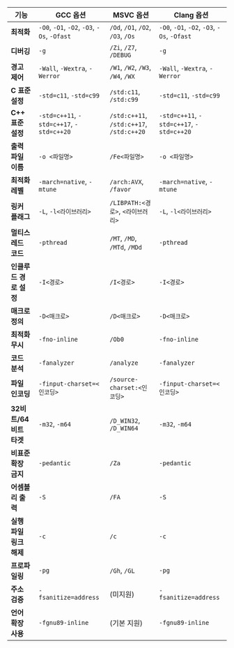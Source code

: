 | 기능                 | GCC 옵션              | MSVC 옵션                | Clang 옵션             |
|----------------------|-----------------------|--------------------------|------------------------|
| **최적화**           | `-O0`, `-O1`, `-O2`, `-O3`, `-Os`, `-Ofast` | `/Od`, `/O1`, `/O2`, `/O3`, `/Os` | `-O0`, `-O1`, `-O2`, `-O3`, `-Os`, `-Ofast` |
| **디버깅**           | `-g`                 | `/Zi`, `/Z7`, `/DEBUG`   | `-g`                  |
| **경고 제어**        | `-Wall`, `-Wextra`, `-Werror` | `/W1`, `/W2`, `/W3`, `/W4`, `/WX` | `-Wall`, `-Wextra`, `-Werror` |
| **C 표준 설정**      | `-std=c11`, `-std=c99` | `/std:c11`, `/std:c99`   | `-std=c11`, `-std=c99` |
| **C++ 표준 설정**    | `-std=c++11`, `-std=c++17`, `-std=c++20` | `/std:c++11`, `/std:c++17`, `/std:c++20` | `-std=c++11`, `-std=c++17`, `-std=c++20` |
| **출력 파일 이름**   | `-o <파일명>`         | `/Fe<파일명>`            | `-o <파일명>`          |
| **최적화 레벨**      | `-march=native`, `-mtune` | `/arch:AVX`, `/favor`   | `-march=native`, `-mtune` |
| **링커 플래그**      | `-L`, `-l<라이브러리>` | `/LIBPATH:<경로>`, `<라이브러리>` | `-L`, `-l<라이브러리>` |
| **멀티스레드 코드**   | `-pthread`           | `/MT`, `/MD`, `/MTd`, `/MDd` | `-pthread`            |
| **인클루드 경로 설정**| `-I<경로>`           | `/I<경로>`               | `-I<경로>`            |
| **매크로 정의**      | `-D<매크로>`          | `/D<매크로>`             | `-D<매크로>`           |
| **최적화 무시**      | `-fno-inline`         | `/Ob0`                   | `-fno-inline`         |
| **코드 분석**        | `-fanalyzer`          | `/analyze`               | `-fanalyzer`          |
| **파일 인코딩**      | `-finput-charset=<인코딩>` | `/source-charset:<인코딩>` | `-finput-charset=<인코딩>` |
| **32비트/64비트 타겟**| `-m32`, `-m64`       | `/D_WIN32`, `/D_WIN64`   | `-m32`, `-m64`        |
| **비표준 확장 금지**  | `-pedantic`          | `/Za`                    | `-pedantic`           |
| **어셈블리 출력**    | `-S`                 | `/FA`                    | `-S`                  |
| **실행 파일 링크 해제**| `-c`                 | `/c`                     | `-c`                  |
| **프로파일링**       | `-pg`                | `/Gh`, `/GL`             | `-pg`                 |
| **주소 검증**        | `-fsanitize=address` | (미지원)                 | `-fsanitize=address`  |
| **언어 확장 사용**    | `-fgnu89-inline`     | (기본 지원)              | `-fgnu89-inline`      |
